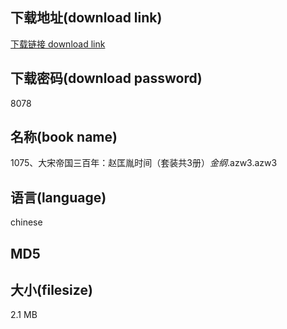 ## 下载地址(download link)
[下载链接 download link](https://voluble-croquembouche-d321dc.netlify.app/?s=1075%E3%80%81%E5%A4%A7%E5%AE%8B%E5%B8%9D%E5%9B%BD%E4%B8%89%E7%99%BE%E5%B9%B4%EF%BC%9A%E8%B5%B5%E5%8C%A1%E8%83%A4%E6%97%B6%E9%97%B4%EF%BC%88%E5%A5%97%E8%A3%85%E5%85%B13%E5%86%8C%EF%BC%89_%E9%87%91%E7%BA%B2_.azw3)

## 下载密码(download password)
8078

## 名称(book name)
1075、大宋帝国三百年：赵匡胤时间（套装共3册）_金纲_.azw3.azw3

## 语言(language)
chinese

## MD5


## 大小(filesize)
2.1 MB
